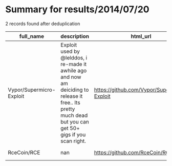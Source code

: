 
# Summary for results/2014/07/20
    
2 records found after deduplication

| full_name | description | html_url | matched_list | matched_count | pushed_at | size | stargazers_count | language | forks_count | vul_ids |
|--------------------------|--------------------------------------------------------------------------------------------------------------------------------------------------------------|---------------------------------------------|----------------|-----------------|---------------------------|--------|--------------------|------------|---------------|-----------|
| Vypor/Supermicro-Exploit | Exploit used by @lelddos, i re-made it awhile ago and now am deiciding to release it free.. Its pretty much dead but you can get 50+ gigs if you scan right. | https://github.com/Vypor/Supermicro-Exploit | ['exploit'] | 1 | 2014-07-20 08:16:33+00:00 | 128 | 4 | Perl | 6 | [] |
| RceCoin/RCE | nan | https://github.com/RceCoin/RCE | ['rce'] | 1 | 2014-07-20 17:28:27+00:00 | 144 | 0 | nan | 0 | [] |
